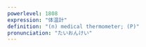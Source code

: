 ```yaml
---
powerlevel: 1808
expression: "体温計"
definition: "(n) medical thermometer; (P)"
pronunciation: "たいおんけい"
---
```


